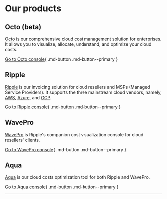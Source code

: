 # Our products

## Octo (beta)

[Octo](https://octo.alphaus.cloud/) is our comprehensive cloud cost management solution for enterprises. It allows you to visualize, allocate, understand, and optimize your cloud costs.

[Go to Octo console](https://app.alphaus.cloud/octo/){ .md-button .md-button--primary }

## Ripple

[Ripple](https://alphaus.cloud/en/ripple/) is our invoicing solution for cloud resellers and MSPs (Managed Service Providers). It supports the three mainstream cloud vendors, namely, [AWS](https://aws.amazon.com/), [Azure](https://azure.microsoft.com/), and [GCP](https://cloud.google.com/).

[Go to Ripple console](https://app.alphaus.cloud/ripple/){ .md-button .md-button--primary }

## WavePro

[WavePro](https://alphaus.cloud/en/wave/) is Ripple's companion cost visualization console for cloud resellers' clients.

[Go to WavePro console](https://app.alphaus.cloud/wavepro/){ .md-button .md-button--primary }

## Aqua

[Aqua](https://alphaus.cloud/en/aqua/) is our cloud costs optimization tool for both Ripple and WavePro.

[Go to Aqua console](https://app.alphaus.cloud/aqua/){ .md-button .md-button--primary }

---
